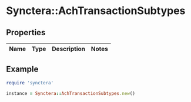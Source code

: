 # Synctera::AchTransactionSubtypes

## Properties

| Name | Type | Description | Notes |
| ---- | ---- | ----------- | ----- |

## Example

```ruby
require 'synctera'

instance = Synctera::AchTransactionSubtypes.new()
```

